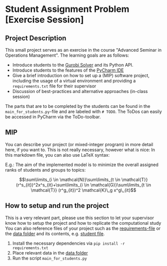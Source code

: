 # Student Assignment Problem [Exercise Session] #

## Project Description ##
This small project serves as an exercise in the course "Advanced Seminar in Operations Management".
The learning goals are as follows:
- Introduce students to the [Gurobi Solver](https://www.gurobi.com/) and its Python API.
- Introduce students to the features of the [PyCharm IDE](https://www.jetbrains.com/de-de/pycharm/)
- Give a brief introduction on how to set up a (MIP) software project, including the usage of a virtual environment and providing 
a `requirements.txt` file for their supervisor
- Discussion of best-practices and alternative approaches (in-class session)

The parts that are to be completed by the students can be found in the `main_for_students.py`-file and are labeled with `# TODO`.
The ToDos can easily be accessed in PyCharm via the ToDo-toolbar.

## MIP ##
You can describe your project (or mixed-integer program) in more detail here, if you want to. This is not really necessary, however what is nice:
In this markdown file, you can also use LaTeX syntax:

E.g.:
The aim of the implemented model is to minimize the overall assigned ranks of students and groups to topics:

$$\sum\limits_{i \in \mathcal{N}}\sum\limits_{t \in \mathcal{T}} (r^s_{it})^2x^s_{it}+\sum\limits_{i \in \mathcal{G}}\sum\limits_{t \in \mathcal{T}} (r^g_{it})^2 \mathcal{K}\_g x^g\_{it}$$

## How to setup and run the project ##
This is a very relevant part, please use this section to let your supervisor know how to setup the project and how to replicate the computational study
You can also reference files of your project such as the [requirements-file](requirements.txt) or the [data folder](data) and its contents, e.g. [student file](data/students.json).

1. Install the necessary dependencies via `pip install -r requirements.txt`
2. Place relevant data in the [data folder](data)
3. Run the script `main_for_students.py`